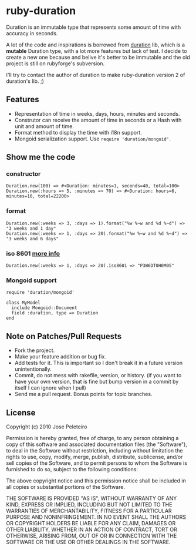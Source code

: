 ruby-duration
=============

Duration is an immutable type that represents some amount of time with accuracy in seconds.

A lot of the code and inspirations is borrowed from [duration](http://rubyforge.org/projects/duration) 
lib, which is a **mutable** Duration type, with a lot more features but lack of test. I decide to create
a new one because and belive it's better to be immutable and the old project is still on rubyforge's subversion.

I'll try to contact the author of duration to make ruby-duration version 2 of duration's lib. ;)

Features
--------

  * Representation of time in weeks, days, hours, minutes and seconds.
  * Construtor can receive the amount of time in seconds or a Hash with unit and amount of time.
  * Format method to display the time with i18n support.
  * Mongoid serialization support. Use `require 'duration/mongoid'`.


Show me the code
----------------

### constructor

    Duration.new(100) => #<Duration: minutes=1, seconds=40, total=100>
    Duration.new(:hours => 5, :minutes => 70) => #<Duration: hours=6, minutes=10, total=22200>


### format

    Duration.new(:weeks => 3, :days => 1).format("%w %~w and %d %~d") => "3 weeks and 1 day"
    Duration.new(:weeks => 1, :days => 20).format("%w %~w and %d %~d") => "3 weeks and 6 days"

### iso 8601 [more info](http://en.wikipedia.org/wiki/ISO_8601#Durations)

    Duration.new(:weeks => 1, :days => 20).iso8601 => "P3W6DT0H0M0S"


### Mongoid support

    require 'duration/mongoid'

    class MyModel
      include Mongoid::Document
      field :duration, type => Duration
    end

Note on Patches/Pull Requests
-----------------------------

  * Fork the project.
  * Make your feature addition or bug fix.
  * Add tests for it. This is important so I don't break it in a
    future version unintentionally.
  * Commit, do not mess with rakefile, version, or history.
    (if you want to have your own version, that is fine but bump version in a commit by itself I can ignore when I pull)
  * Send me a pull request. Bonus points for topic branches.

License
---------
Copyright (c) 2010 Jose Peleteiro

Permission is hereby granted, free of charge, to any person obtaining
a copy of this software and associated documentation files (the
"Software"), to deal in the Software without restriction, including
without limitation the rights to use, copy, modify, merge, publish,
distribute, sublicense, and/or sell copies of the Software, and to
permit persons to whom the Software is furnished to do so, subject to
the following conditions:

The above copyright notice and this permission notice shall be
included in all copies or substantial portions of the Software.

THE SOFTWARE IS PROVIDED "AS IS", WITHOUT WARRANTY OF ANY KIND,
EXPRESS OR IMPLIED, INCLUDING BUT NOT LIMITED TO THE WARRANTIES OF
MERCHANTABILITY, FITNESS FOR A PARTICULAR PURPOSE AND
NONINFRINGEMENT. IN NO EVENT SHALL THE AUTHORS OR COPYRIGHT HOLDERS BE
LIABLE FOR ANY CLAIM, DAMAGES OR OTHER LIABILITY, WHETHER IN AN ACTION
OF CONTRACT, TORT OR OTHERWISE, ARISING FROM, OUT OF OR IN CONNECTION
WITH THE SOFTWARE OR THE USE OR OTHER DEALINGS IN THE SOFTWARE.
